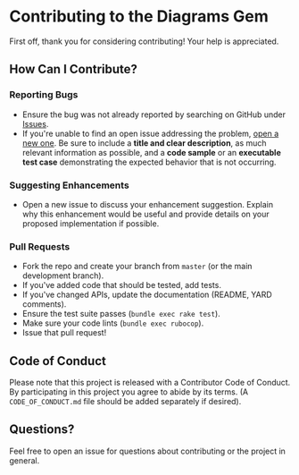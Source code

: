 # Contributing to the Diagrams Gem

First off, thank you for considering contributing! Your help is appreciated.

## How Can I Contribute?

### Reporting Bugs

*   Ensure the bug was not already reported by searching on GitHub under [Issues](https://github.com/seuros/diagram-ruby/issues).
*   If you're unable to find an open issue addressing the problem, [open a new one](https://github.com/seuros/diagram-ruby/issues/new). Be sure to include a **title and clear description**, as much relevant information as possible, and a **code sample** or an **executable test case** demonstrating the expected behavior that is not occurring.

### Suggesting Enhancements

*   Open a new issue to discuss your enhancement suggestion. Explain why this enhancement would be useful and provide details on your proposed implementation if possible.

### Pull Requests

*   Fork the repo and create your branch from `master` (or the main development branch).
*   If you've added code that should be tested, add tests.
*   If you've changed APIs, update the documentation (README, YARD comments).
*   Ensure the test suite passes (`bundle exec rake test`).
*   Make sure your code lints (`bundle exec rubocop`).
*   Issue that pull request!

## Code of Conduct

Please note that this project is released with a Contributor Code of Conduct. By participating in this project you agree to abide by its terms. (A `CODE_OF_CONDUCT.md` file should be added separately if desired).

## Questions?

Feel free to open an issue for questions about contributing or the project in general.